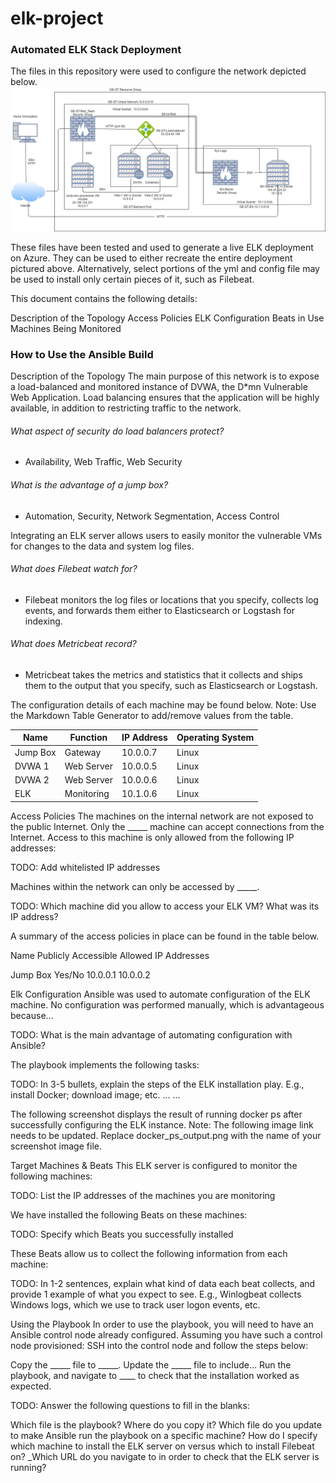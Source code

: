 # elk-project

### Automated ELK Stack Deployment
The files in this repository were used to configure the network depicted below.
![alt text](https://github.com/etiennelaeticia/elk-project/blob/7949d9011fe82978232f60e184727eb0a4b736f8/Diagrams/Elk-Final.jpg)

These files have been tested and used to generate a live ELK deployment on Azure. They can be used to either recreate the entire deployment pictured above. Alternatively, select portions of the yml and config file may be used to install only certain pieces of it, such as Filebeat.

This document contains the following details:

Description of the Topology
Access Policies
ELK Configuration
Beats in Use
Machines Being Monitored


### How to Use the Ansible Build


Description of the Topology
The main purpose of this network is to expose a load-balanced and monitored instance of DVWA, the D*mn Vulnerable Web Application.
Load balancing ensures that the application will be highly available, in addition to restricting traffic to the network.

###### What aspect of security do load balancers protect? 
* Availability, Web Traffic, Web Security
###### What is the advantage of a jump box?
* Automation, Security, Network Segmentation, Access Control

Integrating an ELK server allows users to easily monitor the vulnerable VMs for changes to the data and system log files.

###### What does Filebeat watch for?
* Filebeat monitors the log files or locations that you specify, collects log events, and forwards them either to Elasticsearch or Logstash for indexing.
###### What does Metricbeat record?
* Metricbeat takes the metrics and statistics that it collects and ships them to the output that you specify, such as Elasticsearch or Logstash.

The configuration details of each machine may be found below.
Note: Use the Markdown Table Generator to add/remove values from the table.

| Name  |Function   |  IP Address |  Operating System |   
|---|---|---|---|
| Jump Box| Gateway     | 10.0.0.7 |  Linux |   
| DVWA 1  | Web Server  | 10.0.0.5 | Linux   |   
| DVWA 2  | Web Server  | 10.0.0.6 |  Linux | 
|  ELK | Monitoring   | 10.1.0.6  | Linux  | 


Access Policies
The machines on the internal network are not exposed to the public Internet.
Only the _____ machine can accept connections from the Internet. Access to this machine is only allowed from the following IP addresses:

TODO: Add whitelisted IP addresses

Machines within the network can only be accessed by _____.

TODO: Which machine did you allow to access your ELK VM? What was its IP address?

A summary of the access policies in place can be found in the table below.



Name
Publicly Accessible
Allowed IP Addresses




Jump Box
Yes/No
10.0.0.1 10.0.0.2














Elk Configuration
Ansible was used to automate configuration of the ELK machine. No configuration was performed manually, which is advantageous because...

TODO: What is the main advantage of automating configuration with Ansible?

The playbook implements the following tasks:

TODO: In 3-5 bullets, explain the steps of the ELK installation play. E.g., install Docker; download image; etc.
...
...

The following screenshot displays the result of running docker ps after successfully configuring the ELK instance.
Note: The following image link needs to be updated. Replace docker_ps_output.png with the name of your screenshot image file.


Target Machines & Beats
This ELK server is configured to monitor the following machines:

TODO: List the IP addresses of the machines you are monitoring

We have installed the following Beats on these machines:

TODO: Specify which Beats you successfully installed

These Beats allow us to collect the following information from each machine:

TODO: In 1-2 sentences, explain what kind of data each beat collects, and provide 1 example of what you expect to see. E.g., Winlogbeat collects Windows logs, which we use to track user logon events, etc.


Using the Playbook
In order to use the playbook, you will need to have an Ansible control node already configured. Assuming you have such a control node provisioned:
SSH into the control node and follow the steps below:

Copy the _____ file to _____.
Update the _____ file to include...
Run the playbook, and navigate to ____ to check that the installation worked as expected.

TODO: Answer the following questions to fill in the blanks:

Which file is the playbook? Where do you copy it?
Which file do you update to make Ansible run the playbook on a specific machine? How do I specify which machine to install the ELK server on versus which to install Filebeat on?
_Which URL do you navigate to in order to check that the ELK server is running?
